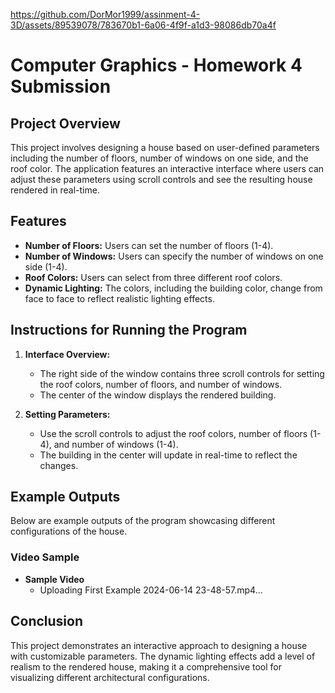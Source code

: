 
https://github.com/DorMor1999/assinment-4-3D/assets/89539078/783670b1-6a06-4f9f-a1d3-98086db70a4f
# Computer Graphics - Homework 4 Submission

## Project Overview
This project involves designing a house based on user-defined parameters including the number of floors, number of windows on one side, and the roof color. The application features an interactive interface where users can adjust these parameters using scroll controls and see the resulting house rendered in real-time.

## Features
- **Number of Floors:** Users can set the number of floors (1-4).
- **Number of Windows:** Users can specify the number of windows on one side (1-4).
- **Roof Colors:** Users can select from three different roof colors.
- **Dynamic Lighting:** The colors, including the building color, change from face to face to reflect realistic lighting effects.

## Instructions for Running the Program
1. **Interface Overview:**
   - The right side of the window contains three scroll controls for setting the roof colors, number of floors, and number of windows.
   - The center of the window displays the rendered building.

2. **Setting Parameters:**
   - Use the scroll controls to adjust the roof colors, number of floors (1-4), and number of windows (1-4).
   - The building in the center will update in real-time to reflect the changes.

## Example Outputs
Below are example outputs of the program showcasing different configurations of the house. 

### Video Sample
- **Sample Video**
  - Uploading First Example 2024-06-14 23-48-57.mp4…

## Conclusion
This project demonstrates an interactive approach to designing a house with customizable parameters. The dynamic lighting effects add a level of realism to the rendered house, making it a comprehensive tool for visualizing different architectural configurations.

